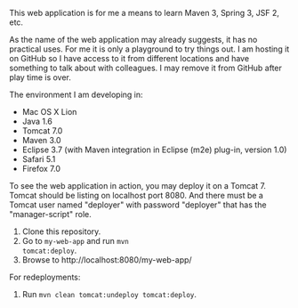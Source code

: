 This web application is for me a means to learn Maven 3, Spring 3, JSF 2, etc.

As the name of the web application may already suggests, it has no practical
uses. For me it is only a playground to try things out. I am hosting it on
GitHub so I have access to it from different locations and have something to
talk about with colleagues. I may remove it from GitHub after play time is
over.

The environment I am developing in:

* Mac OS X Lion
* Java 1.6
* Tomcat 7.0
* Maven 3.0
* Eclipse 3.7 (with Maven integration in Eclipse (m2e) plug-in, version 1.0)
* Safari 5.1
* Firefox 7.0

To see the web application in action, you may deploy it on a Tomcat 7. Tomcat
should be listing on localhost port 8080. And there must be a Tomcat user named
"deployer" with password "deployer" that has the "manager-script" role.

1. Clone this repository.
2. Go to <code>my-web-app</code> and run <code>mvn tomcat:deploy</code>.
3. Browse to http://localhost:8080/my-web-app/

For redeployments:

1. Run <code>mvn clean tomcat:undeploy tomcat:deploy</code>.

